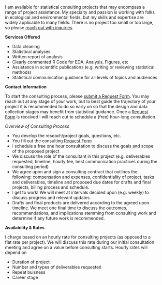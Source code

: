 I am available for statistical consulting projects that may encompass a range of project assistance. My specialty and passion is working with folks in ecological and environmental fields, but my skills and expertise are widely applicable to many fields. There is no project too small or too large, so please [reach out with inquiries](https://forms.gle/H4UrgFKvGFHQr5ow5).

**Services Offered**

* Data cleaning
* Statistical analyses 
* Written report of analysis 
* Clearly commented R Code for EDA, Analysis, Figures, etc
* Assistance in scientific publications (e.g. writing or reviewing statistical methods)
* Statistical communication guidance for all levels of topics and audiences


**Contact Information**

To start the consulting process, please [submit a Request Form](https://forms.gle/H4UrgFKvGFHQr5ow5). You may reach out at any stage of your work, but to best guide the trajectory of your project it is recommended to do so early on so that the design and data collection stages may benefit from statistical guidance. Once a [Request Form](https://forms.gle/H4UrgFKvGFHQr5ow5) is received I will reach out to schedule a (free) hour-long consultation.

*Overview of Consulting Process*

* You develop the reseach/project goals, questions, etc. 
* You fill out the consulting [Request Form](https://forms.gle/H4UrgFKvGFHQr5ow5)
* I schedule a free one hour consultation to discuss the goals and scope of the proposed project
* We discuss the role of the consultant in this project (e.g. deliverables requested, timeline, hourly fee, best communication practices during the consulting period)
* We agree upon and sign a consulting contract that outlines the following: compensation and expenses, confidentiality of project, tasks and deliverables, timeline and proposed due dates for drafts and final projects, billing process and schedule.
* I get to work! We will meet at intervals decided upon (e.g. weekly) to discuss progress and relevant updates. 
* Drafts and final products are delivered according to the agreed upon timeline. We meet one final time to discuss the outcomes, recommendations, and implications stemming from consulting work and determine if any future work is recommended. 

<!-- **Example Projects** -->

**Availability & Rates**

  I charge based on an hourly rate for consulting projects (as opposed to a flat rate per project). We will discuss this rate during our initial consultation meeting and agree on a value before consulting starts. Hourly rates will depend on 
  
  * Duration of project
  * Number and types of deliverables requested
  * Repeat buisness
  * Career stage 
  
<!-- **Client Testimonials** -->

 
 
